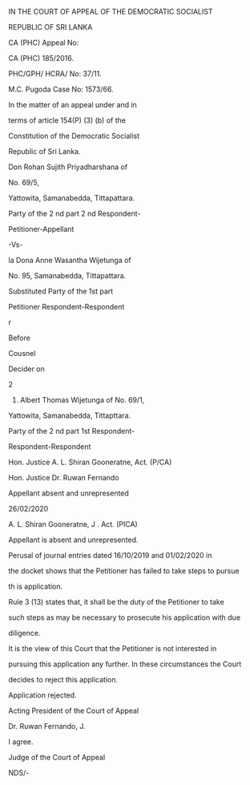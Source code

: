 IN THE COURT OF APPEAL OF THE DEMOCRATIC SOCIALIST

REPUBLIC OF SRI LANKA

CA (PHC) Appeal No:

CA (PHC) 185/2016.

PHC/GPH/ HCRA/ No: 37/11.

M.C. Pugoda Case No: 1573/66.

In the matter of an appeal under and in

terms of article 154(P) (3) (b) of the

Constitution of the Democratic Socialist

Republic of Sri Lanka.

Don Rohan Sujith Priyadharshana of

No. 69/5,

Yattowita, Samanabedda, Tittapattara.

Party of the 2 nd part 2 nd Respondent-

Petitioner-Appellant

-Vs-

la Dona Anne Wasantha Wijetunga of

No. 95, Samanabedda, Tittapattara.

Substituted Party of the 1st part

Petitioner Respondent-Respondent

r

Before

Cousnel

Decider on

2

1. Albert Thomas Wijetunga of No. 69/1,

Yattowita, Samanabedda, Tittapttara.

Party of the 2 nd part 1st Respondent-

Respondent-Respondent

Hon. Justice A. L. Shiran Gooneratne, Act. (P/CA)

Hon. Justice Dr. Ruwan Fernando

Appellant absent and unrepresented

26/02/2020

A. L. Shiran Gooneratne, J . Act. (PICA)

Appellant is absent and unrepresented.

Perusal of journal entries dated 16/10/2019 and 01/02/2020 in

the docket shows that the Petitioner has failed to take steps to pursue

th is application.

Rule 3 (13) states that, it shall be the duty of the Petitioner to take

such steps as may be necessary to prosecute his application with due

diligence.

It is the view of this Court that the Petitioner is not interested in

pursuing this application any further. In these circumstances the Court

decides to reject this application.

Application rejected.

Acting President of the Court of Appeal

Dr. Ruwan Fernando, J.

I agree.

Judge of the Court of Appeal

NDS/-